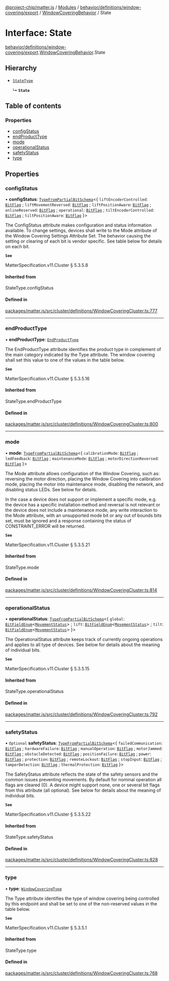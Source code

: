 [@project-chip/matter.js](../README.md) / [Modules](../modules.md) / [behavior/definitions/window-covering/export](../modules/behavior_definitions_window_covering_export.md) / [WindowCoveringBehavior](../modules/behavior_definitions_window_covering_export.WindowCoveringBehavior.md) / State

# Interface: State

[behavior/definitions/window-covering/export](../modules/behavior_definitions_window_covering_export.md).[WindowCoveringBehavior](../modules/behavior_definitions_window_covering_export.WindowCoveringBehavior.md).State

## Hierarchy

- [`StateType`](../modules/behavior_definitions_window_covering_export._internal_.md#statetype)

  ↳ **`State`**

## Table of contents

### Properties

- [configStatus](behavior_definitions_window_covering_export.WindowCoveringBehavior.State.md#configstatus)
- [endProductType](behavior_definitions_window_covering_export.WindowCoveringBehavior.State.md#endproducttype)
- [mode](behavior_definitions_window_covering_export.WindowCoveringBehavior.State.md#mode)
- [operationalStatus](behavior_definitions_window_covering_export.WindowCoveringBehavior.State.md#operationalstatus)
- [safetyStatus](behavior_definitions_window_covering_export.WindowCoveringBehavior.State.md#safetystatus)
- [type](behavior_definitions_window_covering_export.WindowCoveringBehavior.State.md#type)

## Properties

### configStatus

• **configStatus**: [`TypeFromPartialBitSchema`](../modules/schema_export.md#typefrompartialbitschema)\<\{ `liftEncoderControlled`: [`BitFlag`](../modules/schema_export.md#bitflag) ; `liftMovementReversed`: [`BitFlag`](../modules/schema_export.md#bitflag) ; `liftPositionAware`: [`BitFlag`](../modules/schema_export.md#bitflag) ; `onlineReserved`: [`BitFlag`](../modules/schema_export.md#bitflag) ; `operational`: [`BitFlag`](../modules/schema_export.md#bitflag) ; `tiltEncoderControlled`: [`BitFlag`](../modules/schema_export.md#bitflag) ; `tiltPositionAware`: [`BitFlag`](../modules/schema_export.md#bitflag)  }\>

The ConfigStatus attribute makes configuration and status information available. To change settings,
devices shall write to the Mode attribute of the Window Covering Settings Attribute Set. The behavior
causing the setting or clearing of each bit is vendor specific. See table below for details on each bit.

**`See`**

MatterSpecification.v11.Cluster § 5.3.5.8

#### Inherited from

StateType.configStatus

#### Defined in

[packages/matter.js/src/cluster/definitions/WindowCoveringCluster.ts:777](https://github.com/project-chip/matter.js/blob/c0d55745d5279e16fdfaa7d2c564daa31e19c627/packages/matter.js/src/cluster/definitions/WindowCoveringCluster.ts#L777)

___

### endProductType

• **endProductType**: [`EndProductType`](../enums/cluster_export.WindowCovering.EndProductType.md)

The EndProductType attribute identifies the product type in complement of the main category indicated by
the Type attribute. The window covering shall set this value to one of the values in the table below.

**`See`**

MatterSpecification.v11.Cluster § 5.3.5.16

#### Inherited from

StateType.endProductType

#### Defined in

[packages/matter.js/src/cluster/definitions/WindowCoveringCluster.ts:800](https://github.com/project-chip/matter.js/blob/c0d55745d5279e16fdfaa7d2c564daa31e19c627/packages/matter.js/src/cluster/definitions/WindowCoveringCluster.ts#L800)

___

### mode

• **mode**: [`TypeFromPartialBitSchema`](../modules/schema_export.md#typefrompartialbitschema)\<\{ `calibrationMode`: [`BitFlag`](../modules/schema_export.md#bitflag) ; `ledFeedback`: [`BitFlag`](../modules/schema_export.md#bitflag) ; `maintenanceMode`: [`BitFlag`](../modules/schema_export.md#bitflag) ; `motorDirectionReversed`: [`BitFlag`](../modules/schema_export.md#bitflag)  }\>

The Mode attribute allows configuration of the Window Covering, such as: reversing the motor direction,
placing the Window Covering into calibration mode, placing the motor into maintenance mode, disabling
the network, and disabling status LEDs. See below for details.

In the case a device does not support or implement a specific mode, e.g. the device has a specific
installation method and reversal is not relevant or the device does not include a maintenance mode, any
write interaction to the Mode attribute, with an unsupported mode bit or any out of bounds bits set,
must be ignored and a response containing the status of CONSTRAINT_ERROR will be returned.

**`See`**

MatterSpecification.v11.Cluster § 5.3.5.21

#### Inherited from

StateType.mode

#### Defined in

[packages/matter.js/src/cluster/definitions/WindowCoveringCluster.ts:814](https://github.com/project-chip/matter.js/blob/c0d55745d5279e16fdfaa7d2c564daa31e19c627/packages/matter.js/src/cluster/definitions/WindowCoveringCluster.ts#L814)

___

### operationalStatus

• **operationalStatus**: [`TypeFromPartialBitSchema`](../modules/schema_export.md#typefrompartialbitschema)\<\{ `global`: [`BitFieldEnum`](../modules/schema_export.md#bitfieldenum)\<[`MovementStatus`](../enums/cluster_export.WindowCovering.MovementStatus.md)\> ; `lift`: [`BitFieldEnum`](../modules/schema_export.md#bitfieldenum)\<[`MovementStatus`](../enums/cluster_export.WindowCovering.MovementStatus.md)\> ; `tilt`: [`BitFieldEnum`](../modules/schema_export.md#bitfieldenum)\<[`MovementStatus`](../enums/cluster_export.WindowCovering.MovementStatus.md)\>  }\>

The OperationalStatus attribute keeps track of currently ongoing operations and applies to all type of
devices. See below for details about the meaning of individual bits.

**`See`**

MatterSpecification.v11.Cluster § 5.3.5.15

#### Inherited from

StateType.operationalStatus

#### Defined in

[packages/matter.js/src/cluster/definitions/WindowCoveringCluster.ts:792](https://github.com/project-chip/matter.js/blob/c0d55745d5279e16fdfaa7d2c564daa31e19c627/packages/matter.js/src/cluster/definitions/WindowCoveringCluster.ts#L792)

___

### safetyStatus

• `Optional` **safetyStatus**: [`TypeFromPartialBitSchema`](../modules/schema_export.md#typefrompartialbitschema)\<\{ `failedCommunication`: [`BitFlag`](../modules/schema_export.md#bitflag) ; `hardwareFailure`: [`BitFlag`](../modules/schema_export.md#bitflag) ; `manualOperation`: [`BitFlag`](../modules/schema_export.md#bitflag) ; `motorJammed`: [`BitFlag`](../modules/schema_export.md#bitflag) ; `obstacleDetected`: [`BitFlag`](../modules/schema_export.md#bitflag) ; `positionFailure`: [`BitFlag`](../modules/schema_export.md#bitflag) ; `power`: [`BitFlag`](../modules/schema_export.md#bitflag) ; `protection`: [`BitFlag`](../modules/schema_export.md#bitflag) ; `remoteLockout`: [`BitFlag`](../modules/schema_export.md#bitflag) ; `stopInput`: [`BitFlag`](../modules/schema_export.md#bitflag) ; `tamperDetection`: [`BitFlag`](../modules/schema_export.md#bitflag) ; `thermalProtection`: [`BitFlag`](../modules/schema_export.md#bitflag)  }\>

The SafetyStatus attribute reflects the state of the safety sensors and the common issues preventing
movements. By default for nominal operation all flags are cleared (0). A device might support none, one
or several bit flags from this attribute (all optional). See below for details about the meaning of
individual bits.

**`See`**

MatterSpecification.v11.Cluster § 5.3.5.22

#### Inherited from

StateType.safetyStatus

#### Defined in

[packages/matter.js/src/cluster/definitions/WindowCoveringCluster.ts:828](https://github.com/project-chip/matter.js/blob/c0d55745d5279e16fdfaa7d2c564daa31e19c627/packages/matter.js/src/cluster/definitions/WindowCoveringCluster.ts#L828)

___

### type

• **type**: [`WindowCoveringType`](../enums/cluster_export.WindowCovering.WindowCoveringType.md)

The Type attribute identifies the type of window covering being controlled by this endpoint and shall be
set to one of the non-reserved values in the table below.

**`See`**

MatterSpecification.v11.Cluster § 5.3.5.1

#### Inherited from

StateType.type

#### Defined in

[packages/matter.js/src/cluster/definitions/WindowCoveringCluster.ts:768](https://github.com/project-chip/matter.js/blob/c0d55745d5279e16fdfaa7d2c564daa31e19c627/packages/matter.js/src/cluster/definitions/WindowCoveringCluster.ts#L768)
